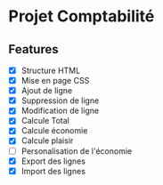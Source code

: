 # Projet Comptabilité

## Features

- [x] Structure HTML
- [x] Mise en page CSS
- [x] Ajout de ligne
- [x] Suppression de ligne
- [x] Modification de ligne
- [x] Calcule Total
- [x] Calcule économie
- [x] Calcule plaisir
- [ ] Personalisation de l'économie
- [x] Export des lignes
- [x] Import des lignes